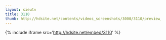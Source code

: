 ```yaml
---
layout: sieutv
title: 3110
thumb: http://hdsite.net/contents/videos_screenshots/3000/3110/preview_360p.mp4.jpg
---
```

{% include iframe src='http://hdsite.net/embed/3110' %}
 
